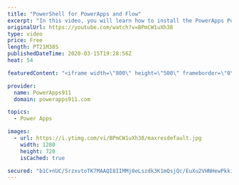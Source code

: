 ```yaml
---
title: "PowerShell for PowerApps and Flow"
excerpt: "In this video, you will learn how to install the PowerApps PowerShell and Flow PowerShell modules. The whole goal of the video is to teach you the fundamentals so you can start to do more with PowerShell for administration tasks.  Intro to PowerShell https://youtu.be/IHrGresKu2w PowerShell Passwords"
originalUrl: https://youtube.com/watch?v=BPmCW1uXh38
type: video
price: Free
length: PT21M38S
publishedDateTime: 2020-03-15T19:28:56Z
heat: 54

featuredContent: "<iframe width=\"800\" height=\"500\" frameborder=\"0\" src=\"https://www.youtube.com/embed/BPmCW1uXh38\" allow=\"accelerometer; autoplay; encrypted-media; gyroscope; picture-in-picture\" allowfullscreen></iframe>"

provider:
  name: PowerApps911
  domain: powerapps911.com

topics:
  - Power Apps

images:
  - url: https://i.ytimg.com/vi/BPmCW1uXh38/maxresdefault.jpg
    width: 1280
    height: 720
    isCached: true

secured: "b1C+nUC/SrzxvtoTK7MAAQI8IIMMj0eLszdk3K1mQsjQc/EuXu2VHNHewPkkiBojyggMVUzvJT39/TZwLm0nfcCZtr+1yThSoinrR97eQ2uV09naT28KRGrjscPEeYOMo3NuMG3h24WeuSdqsktCOcRLusqYvARzP6rdxMZGzJTdQ/EdaLLing5ThXeshAEYGRoLVqWtasblkhpYuSJJUGw+nhIBBt5m7uoPfUCd1IMOF2cWi3NLHKZTQciMPsvbNxIY5rhYla/ZUq8olgsosbQmzAnJvNJuLpUo8JNlcexIqJZobZiS3e7XZxMyRO+pm3oc7CTvOneMgh8/m6BAT3TbBvnN7aR97hnvzX02WAyuD9+pnxVf3W4rzyp1QTKmbBX3R6oaA77h3LiYYCpxRw==;vBAkLkJRriYk+TONOh6yrg=="
---
```


